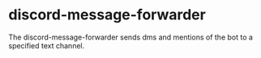 # discord-message-forwarder
The discord-message-forwarder sends dms and mentions of the bot to a specified text channel. 
